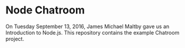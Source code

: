 # Node Chatroom
On Tuesday September 13, 2016, James Michael Maltby gave us an Introduction to Node.js. This repository contains the example Chatroom project.

